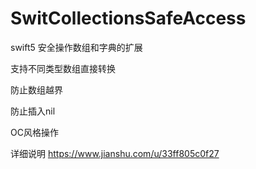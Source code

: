 # SwitCollectionsSafeAccess
swift5 安全操作数组和字典的扩展

支持不同类型数组直接转换

防止数组越界

防止插入nil

OC风格操作



详细说明
https://www.jianshu.com/u/33ff805c0f27
